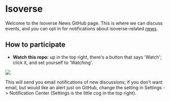 # Isoverse

Welcome to the Isoverse News GitHub page. This is where we can discuss events, and you can opt in for notifications about isoverse-related [news](issues).

## How to participate

 - **Watch this repo:** up in the top right, there's a button that says 'Watch'; click it, and set yourself to 'Watching'.

![](watch-repo.gif)

 This will send you email notifications of new discussions; if you don't want email, but would like an alert just on GitHub, change the setting in Settings -> Notification Center (Settings is the little cog in the top right).
